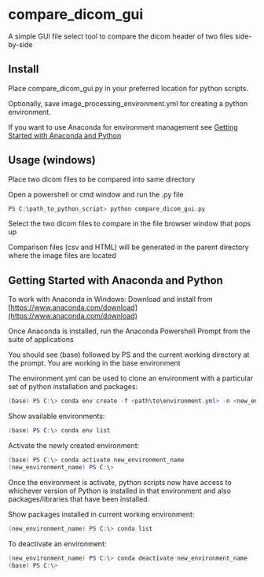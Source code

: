 # compare_dicom_gui

A simple GUI file select tool to compare the dicom header of two files side-by-side

## Install

Place compare_dicom_gui.py in your preferred location for python scripts.

Optionally, save image_processing_environment.yml for creating a python environment.

If you want to use Anaconda for environment management see [Getting Started with Anaconda and Python](#gettingstartedwithanacondaandpython)

## Usage (windows)

Place two dicom files to be compared into same directory

Open a powershell or cmd window and run the .py file

```powershell
PS C:\path_to_python_script> python compare_dicom_gui.py
```

Select the two dicom files to compare in the file browser window that pops up

Comparison files (csv and HTML) will be generated in the parent directory where the image files are located

## Getting Started with Anaconda and Python

To work with Anaconda in Windows:
Download and install from [https://www.anaconda.com/download](https://www.anaconda.com/download)

Once Anaconda is installed, run the Anaconda Powershell Prompt from the suite of applications

You should see (base) followed by PS and the current working directory at the prompt. You are working in the base environment

The environment.yml can be used to clone an environment with a particular set of python installation and packages:

```powershell
(base) PS C:\> conda env create -f <path\to\environment.yml> -n <new_environment_name>
```

Show available environments:

```powershell
(base) PS C:\> conda env list
```

Activate the newly created environment:

```powershell
(base) PS C:\> conda activate new_environment_name
(new_environment_name) PS C:\>
```

Once the environment is activate, python scripts now have access to whichever version of Python is installed in that environment and also packages/libraries that have been installed.

Show packages installed in current working environment:

```powershell
(new_environment_name) PS C:\> conda list
```

To deactivate an environment:

```powershell
(new_environment_name) PS C:\> conda deactivate new_environment_name
(base) PS C:\>
```
